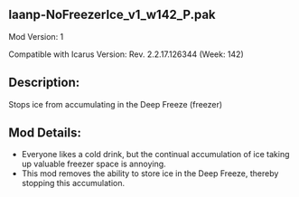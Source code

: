laanp-NoFreezerIce_v1_w142_P.pak
----------------------------------------------------------------------
Mod Version: 1

Compatible with Icarus Version: Rev. 2.2.17.126344 (Week: 142)

## Description:
Stops ice from accumulating in the Deep Freeze (freezer)

## Mod Details:
- Everyone likes a cold drink, but the continual accumulation of ice taking up valuable freezer space is annoying.
- This mod removes the ability to store ice in the Deep Freeze, thereby stopping this accumulation.




































































































































